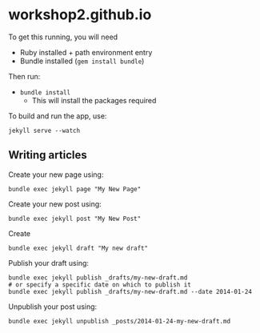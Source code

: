 # workshop2.github.io
To get this running, you will need 

- Ruby installed + path environment entry
- Bundle installed (`gem install bundle`)

Then run:
 - `bundle install`
   - This will install the packages required

To build and run the app, use:
```
jekyll serve --watch
```


Writing articles
----------------

Create your new page using:

```
bundle exec jekyll page "My New Page"
```

Create your new post using:

```
bundle exec jekyll post "My New Post"
```

Create

```
bundle exec jekyll draft "My new draft"
```

Publish your draft using:

```
bundle exec jekyll publish _drafts/my-new-draft.md
# or specify a specific date on which to publish it
bundle exec jekyll publish _drafts/my-new-draft.md --date 2014-01-24
```

Unpublish your post using:

```
bundle exec jekyll unpublish _posts/2014-01-24-my-new-draft.md
```